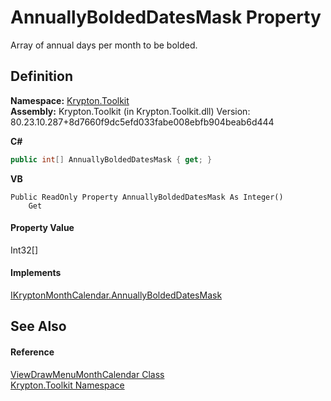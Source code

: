 # AnnuallyBoldedDatesMask Property


Array of annual days per month to be bolded.



## Definition
**Namespace:** <a href="79d2eac2-21f4-54ff-7552-b20c33c30600.md">Krypton.Toolkit</a>  
**Assembly:** Krypton.Toolkit (in Krypton.Toolkit.dll) Version: 80.23.10.287+8d7660f9dc5efd033fabe008ebfb904beab6d444

**C#**
``` C#
public int[] AnnuallyBoldedDatesMask { get; }
```
**VB**
``` VB
Public ReadOnly Property AnnuallyBoldedDatesMask As Integer()
	Get
```



#### Property Value
Int32[]

#### Implements
<a href="174653c1-b96a-aaf9-33a3-76e20f10cc77.md">IKryptonMonthCalendar.AnnuallyBoldedDatesMask</a>  


## See Also


#### Reference
<a href="f1bdff9a-7205-8480-b790-269da41f6524.md">ViewDrawMenuMonthCalendar Class</a>  
<a href="79d2eac2-21f4-54ff-7552-b20c33c30600.md">Krypton.Toolkit Namespace</a>  
